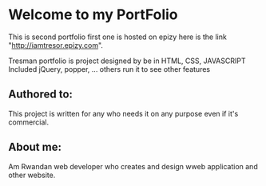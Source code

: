 # Welcome to my PortFolio

This is second portfolio first one is hosted on epizy here is the link "http://iamtresor.epizy.com".

Tresman portfolio is project designed by be in HTML, CSS, JAVASCRIPT
Included jQuery, popper, ... others run it to see other features

## Authored to: 
This project is written for any who needs it on any purpose even if it's commercial.

## About me:
Am Rwandan web developer who creates and design wweb application and other website.

